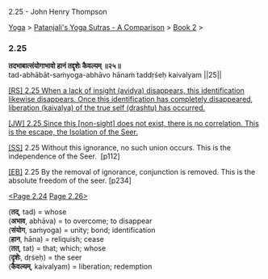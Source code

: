 2.25 - John Henry Thompson 

[Yoga](../../../yoga.md)‎ > ‎[Patanjali's Yoga Sutras - A Comparison](../../patanjani.md)‎ > ‎[Book 2](../book-2.md)‎ > ‎

### 2.25

**तदभाबात्संयोगाभावो हानं तद्दृशेः कैवल्यम् ॥२५॥**  
tad-abhābāt-saṁyoga-abhāvo hānaṁ taddṛśeḥ kaivalyam ||25||  
  
  
[\[RS\] 2.25 When a lack of insight (avidya) disappears, this identification likewise disappears. Once this identification has completely disappeared, liberation (kaivalya) of the true self (drashtu) has occurred.](http://www.ashtangayoga.info/philosophy/yoga-sutra-patanjali/chapter-2/item/abhabat-sanyoga-abhavo-hanam-taddrisheh-kaivalyam/)  
  
[\[JW\] 2.25 Since this \[non-sight\] does not exist, there is no correlation. This is the escape, the Isolation of the Seer.](http://books.google.com/books?id=YzFImjtOxUwC&pg=PA168&ci=128%2C823%2C780%2C53&source=bookclip)  
  
[\[SS\]](http://www.amazon.com/Yoga-Sutras-Patanjali-Commentary-Satchidananda/dp/0932040381) 2.25 Without this ignorance, no such union occurs. This is the independence of the Seer.  \[p112\]  
  
[\[EB\]](http://www.amazon.com/Yoga-Sutras-Patanjali-Translation-Commentary/dp/0865477361/ref=sr_1_1?ie=UTF8&s=books&qid=1250508322&sr=1-1) 2.25 By the removal of ignorance, conjunction is removed. This is the absolute freedom of the seer. \[p234\]  
  
[<Page 2.24](224.md)  [Page 2.26>](226.md)  
  
  
  

(**तद्**, tad) = whose  
(**अभाव**, abhāva) = to overcome; to disappear  
(**संयोग**, saṁyoga) = unity; bond; identification  
(**हान**, hāna) = reliquish; cease  
(**तत्**, tat) = that; which; whose  
(**दृशेः**, dṛśeḥ) = the seer  
(**कैवल्यम्**, kaivalyam) = liberation; redemption


